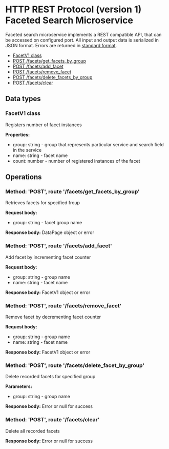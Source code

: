 # HTTP REST Protocol (version 1) <br/> Faceted Search Microservice

Faceted search microservice implements a REST compatible API, that can be accessed on configured port.
All input and output data is serialized in JSON format. Errors are returned in [standard format]().

* [FacetV1 class](#class1)
* [POST /facets/get_facets_by_group](#operation1)
* [POST /facets/add_facet](#operation2)
* [POST /facets/remove_facet](#operation3)
* [POST /facets/delete_facets_by_group](#operation4)
* [POST /facets/clear](#operation5)

## Data types

### <a name="class1"></a> FacetV1 class

Registers number of facet instances

**Properties:**
- group: string - group that represents particular service and search field in the service
- name: string - facet name
- count: number - number of registered instances of the facet

## Operations

### <a name="operation1"></a> Method: 'POST', route '/facets/get\_facets\_by\_group'

Retrieves facets for specified froup

**Request body:** 
- group: string - facet group name

**Response body:**
DataPage<FacetV1> object or error

### <a name="operation2"></a> Method: 'POST', route '/facets/add_facet'

Add facet by incrementing facet counter

**Request body:**
- group: string - group name
- name: string - facet name

**Response body:**
FacetV1 object or error

### <a name="operation3"></a> Method: 'POST', route '/facets/remove_facet'

Remove facet by decrementing facet counter

**Request body:**
- group: string - group name
- name: string - facet name

**Response body:**
FacetV1 object or error

### <a name="operation4"></a> Method: 'POST', route '/facets/delete\_facet\_by\_group'

Delete recorded facets for specified group

**Parameters:** 
- group: string - group name

**Response body:**
Error or null for success

### <a name="operation5"></a> Method: 'POST', route '/facets/clear'

Delete all recorded facets

**Response body:**
Error or null for success

